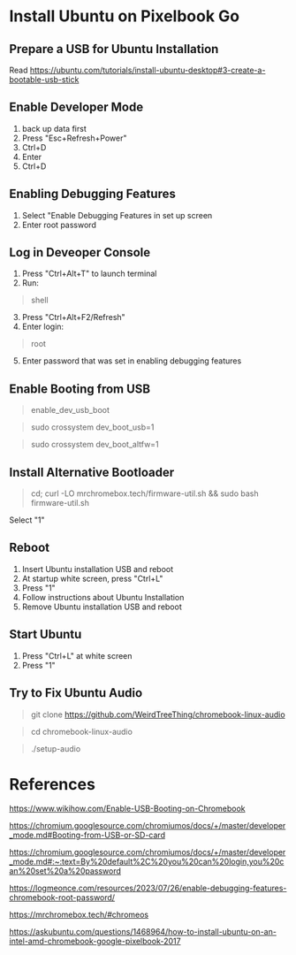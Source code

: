 # Install Ubuntu on Pixelbook Go

## Prepare a USB for Ubuntu Installation

Read https://ubuntu.com/tutorials/install-ubuntu-desktop#3-create-a-bootable-usb-stick

## Enable Developer Mode

1. back up data first
2. Press "Esc+Refresh+Power"
3. Ctrl+D
4. Enter
5. Ctrl+D

## Enabling Debugging Features

1. Select "Enable Debugging Features in set up screen
2. Enter root password

## Log in Deveoper Console

1. Press "Ctrl+Alt+T" to launch terminal
2. Run:
> shell
3. Press "Ctrl+Alt+F2/Refresh"
4. Enter login:
> root
5. Enter password that was set in enabling debugging features

## Enable Booting from USB

> enable_dev_usb_boot

> sudo crossystem dev_boot_usb=1

> sudo crossystem dev_boot_altfw=1

## Install Alternative Bootloader

> cd; curl -LO mrchromebox.tech/firmware-util.sh && sudo bash firmware-util.sh

Select "1"

## Reboot

1. Insert Ubuntu installation USB and reboot
2. At startup white screen, press "Ctrl+L"
3. Press "1"
4. Follow instructions about Ubuntu Installation
5. Remove Ubuntu installation USB and reboot

## Start Ubuntu

1. Press "Ctrl+L" at white screen
2. Press "1"

## Try to Fix Ubuntu Audio

> git clone https://github.com/WeirdTreeThing/chromebook-linux-audio

> cd chromebook-linux-audio

> ./setup-audio

# References

https://www.wikihow.com/Enable-USB-Booting-on-Chromebook

https://chromium.googlesource.com/chromiumos/docs/+/master/developer_mode.md#Booting-from-USB-or-SD-card

https://chromium.googlesource.com/chromiumos/docs/+/master/developer_mode.md#:~:text=By%20default%2C%20you%20can%20login,you%20can%20set%20a%20password

https://logmeonce.com/resources/2023/07/26/enable-debugging-features-chromebook-root-password/

https://mrchromebox.tech/#chromeos

https://askubuntu.com/questions/1468964/how-to-install-ubuntu-on-an-intel-amd-chromebook-google-pixelbook-2017

